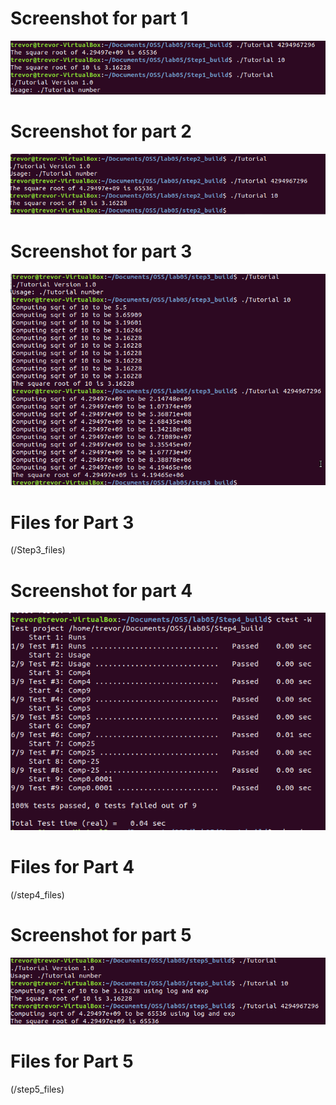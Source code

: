 # Screenshot for part 1
![part1](/ss/part1.png)

# Screenshot for part 2
![part1](/ss/part2.png)

# Screenshot for part 3
![part1](/ss/part3.png)

# Files for Part 3 
(/Step3_files)

# Screenshot for part 4
![part1](/ss/part4.png)

# Files for Part 4 
(/step4_files)

# Screenshot for part 5
![part1](/ss/part5.png)

# Files for Part 5 
(/step5_files)